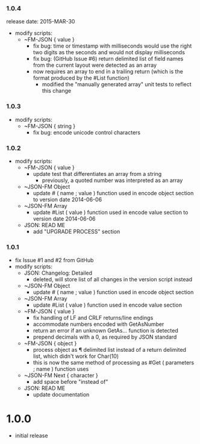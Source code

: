 ### 1.0.4 ###

release date: 2015-MAR-30

- modify scripts:
	- ~FM-JSON { value }
		- fix bug: time or timestamp with milliseconds would use the right two digits as the seconds and would not display milliseconds
		- fix bug: (GitHub Issue #6) return delimited list of field names from the current layout were detected as an array
		- now requires an array to end in a trailing return (which is the format produced by the #List function)
			- modified the "manually generated array" unit tests to reflect this change


### 1.0.3 ###

- modify scripts:
	- ~FM-JSON { string }
		- fix bug: encode unicode control characters


### 1.0.2 ###

- modify scripts:
	- ~FM-JSON { value }
		- update test that differentiates an array from a string
			- previously, a quoted number was interpreted as an array
	- ~JSON-FM Object
		- update # ( name ; value ) function used in encode object section to version date 2014-06-06
	- ~JSON-FM Array
		- update #List ( value ) function used in encode value section to version date 2014-06-06
	- JSON: READ ME
		- add "UPGRADE PROCESS" section


### 1.0.1 ###

- fix Issue #1 and #2 from GitHub
- modify scripts:
	- JSON: Changelog: Detailed
		- deleted, will store list of all changes in the version script instead
	- ~JSON-FM Object
		- update # ( name ; value ) function used in encode object section
	- ~JSON-FM Array
		- update #List ( value ) function used in encode value section
	- ~FM-JSON { value }
		- fix handling of LF and CRLF returns/line endings
		- accommodate numbers encoded with GetAsNumber
		- return an error if an unknown GetAs... function is detected
		- prepend decimals with a 0, as required by JSON standard
	- ~FM-JSON { object }
		- process object as ¶ delimited list instead of a return delimited list, which didn't work for Char(10)
		- this is now the same method of processing as #Get ( parameters ; name ) function uses
	- ~JSON-FM Next { character }
		- add space before "instead of"
	- JSON: READ ME
		- update documentation


# 1.0.0 #

- initial release